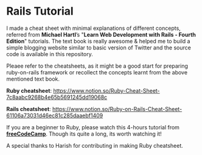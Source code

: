 # Rails Tutorial
I made a cheat sheet with minimal explanations of different concepts, referred from **Michael Hartl**’s "**Learn Web Development with Rails - Fourth Edition**" tutorials.
The text book is really awesome & helped me to build a simple blogging website similar to basic version of Twitter and the source code 
is available in this repository.

Pleaee refer to the cheatsheets, as it might be a good start for preparing ruby-on-rails framework or recollect the concepts learnt from the above mentioned text book.

**Ruby cheatsheet**: https://www.notion.so/Ruby-Cheat-Sheet-7c8aabc9268b4e65b5691245dd19068c

**Rails cheatsheet**: https://www.notion.so/Ruby-on-Rails-Cheat-Sheet-61106a73031d46ec81c285daaebf1409

If you are a beginner to Ruby, please watch this 4-hours tutorial from **[freeCodeCamp](https://www.youtube.com/watch?v=t_ispmWmdjY)**. Though its quite a long, its worth watching it!

A special thanks to Harish for contributing in making Ruby cheatsheet.

